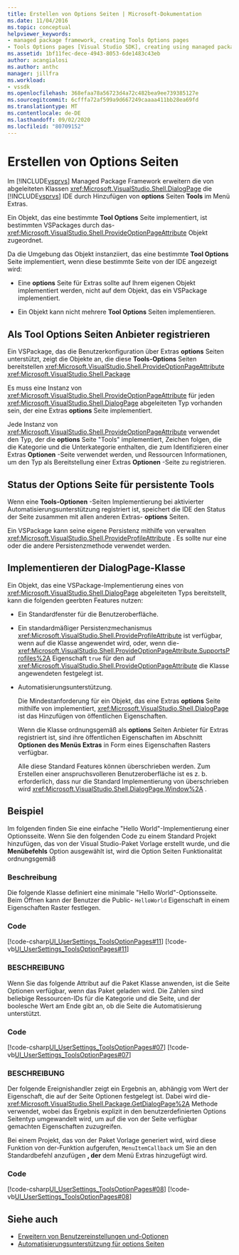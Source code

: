 ```yaml
---
title: Erstellen von Options Seiten | Microsoft-Dokumentation
ms.date: 11/04/2016
ms.topic: conceptual
helpviewer_keywords:
- managed package framework, creating Tools Options pages
- Tools Options pages [Visual Studio SDK], creating using managed package framework
ms.assetid: 1bf11fec-dece-4943-8053-6de1483c43eb
author: acangialosi
ms.author: anthc
manager: jillfra
ms.workload:
- vssdk
ms.openlocfilehash: 368efaa78a56723d4a72c482bea9ee739385127e
ms.sourcegitcommit: 6cfffa72af599a9d667249caaaa411bb28ea69fd
ms.translationtype: MT
ms.contentlocale: de-DE
ms.lasthandoff: 09/02/2020
ms.locfileid: "80709152"
---
```

# <a name="create-options-pages"></a>Erstellen von Options Seiten
Im [!INCLUDE[vsprvs](../../code-quality/includes/vsprvs_md.md)] Managed Package Framework erweitern die von abgeleiteten Klassen <xref:Microsoft.VisualStudio.Shell.DialogPage> die [!INCLUDE[vsprvs](../../code-quality/includes/vsprvs_md.md)] IDE durch Hinzufügen von **options** Seiten **Tools** im Menü Extras.

 Ein Objekt, das eine bestimmte **Tool Options** Seite implementiert, ist bestimmten VSPackages durch das- <xref:Microsoft.VisualStudio.Shell.ProvideOptionPageAttribute> Objekt zugeordnet.

 Da die Umgebung das Objekt instanziiert, das eine bestimmte **Tool Options** Seite implementiert, wenn diese bestimmte Seite von der IDE angezeigt wird:

- Eine **options** Seite für Extras sollte auf Ihrem eigenen Objekt implementiert werden, nicht auf dem Objekt, das ein VSPackage implementiert.

- Ein Objekt kann nicht mehrere **Tool Options** Seiten implementieren.

## <a name="register-as-a-tools-options-page-provider"></a>Als Tool Options Seiten Anbieter registrieren
 Ein VSPackage, das die Benutzerkonfiguration über Extras **options** Seiten unterstützt, zeigt die Objekte an, die diese **Tools-Options** Seiten bereitstellen <xref:Microsoft.VisualStudio.Shell.ProvideOptionPageAttribute> <xref:Microsoft.VisualStudio.Shell.Package>

 Es muss eine Instanz von <xref:Microsoft.VisualStudio.Shell.ProvideOptionPageAttribute> für jeden <xref:Microsoft.VisualStudio.Shell.DialogPage> abgeleiteten Typ vorhanden sein, der eine Extras **options** Seite implementiert.

 Jede Instanz von <xref:Microsoft.VisualStudio.Shell.ProvideOptionPageAttribute> verwendet den Typ, der die **options** Seite "Tools" implementiert, Zeichen folgen, die die Kategorie und die Unterkategorie enthalten, die zum Identifizieren einer Extras **Optionen** -Seite verwendet werden, und Ressourcen Informationen, um den Typ als Bereitstellung einer Extras **Optionen** -Seite zu registrieren.

## <a name="persist-tools-options-page-state"></a>Status der Options Seite für persistente Tools
 Wenn eine **Tools-Optionen** -Seiten Implementierung bei aktivierter Automatisierungsunterstützung registriert ist, speichert die IDE den Status der Seite zusammen mit allen anderen Extras- **options** Seiten.

 Ein VSPackage kann seine eigene Persistenz mithilfe von verwalten <xref:Microsoft.VisualStudio.Shell.ProvideProfileAttribute> . Es sollte nur eine oder die andere Persistenzmethode verwendet werden.

## <a name="implement-dialogpage-class"></a>Implementieren der DialogPage-Klasse
 Ein Objekt, das eine VSPackage-Implementierung eines von <xref:Microsoft.VisualStudio.Shell.DialogPage> abgeleiteten Typs bereitstellt, kann die folgenden geerbten Features nutzen:

- Ein Standardfenster für die Benutzeroberfläche.

- Ein standardmäßiger Persistenzmechanismus <xref:Microsoft.VisualStudio.Shell.ProvideProfileAttribute> ist verfügbar, wenn auf die Klasse angewendet wird, oder, wenn die- <xref:Microsoft.VisualStudio.Shell.ProvideOptionPageAttribute.SupportsProfiles%2A> Eigenschaft `true` für den auf <xref:Microsoft.VisualStudio.Shell.ProvideOptionPageAttribute> die Klasse angewendeten festgelegt ist.

- Automatisierungsunterstützung.

  Die Mindestanforderung für ein Objekt, das eine Extras **options** Seite mithilfe von implementiert, <xref:Microsoft.VisualStudio.Shell.DialogPage> ist das Hinzufügen von öffentlichen Eigenschaften.

  Wenn die Klasse ordnungsgemäß als **options** Seiten Anbieter für Extras registriert ist, sind ihre öffentlichen Eigenschaften im Abschnitt **Optionen** **des Menüs Extras** in Form eines Eigenschaften Rasters verfügbar.

  Alle diese Standard Features können überschrieben werden. Zum Erstellen einer anspruchsvolleren Benutzeroberfläche ist es z. b. erforderlich, dass nur die Standard Implementierung von überschrieben wird <xref:Microsoft.VisualStudio.Shell.DialogPage.Window%2A> .

## <a name="example"></a>Beispiel
 Im folgenden finden Sie eine einfache "Hello World"-Implementierung einer Optionsseite. Wenn Sie den folgenden Code zu einem Standard Projekt hinzufügen, das von der Visual Studio-Paket Vorlage erstellt wurde, und die **Menübefehls** Option ausgewählt ist, wird die Option Seiten Funktionalität ordnungsgemäß

### <a name="description"></a>Beschreibung
 Die folgende Klasse definiert eine minimale "Hello World"-Optionsseite. Beim Öffnen kann der Benutzer die Public- `HelloWorld` Eigenschaft in einem Eigenschaften Raster festlegen.

### <a name="code"></a>Code
 [!code-csharp[UI_UserSettings_ToolsOptionPages#11](../../extensibility/internals/codesnippet/CSharp/creating-options-pages_1.cs)]
 [!code-vb[UI_UserSettings_ToolsOptionPages#11](../../extensibility/internals/codesnippet/VisualBasic/creating-options-pages_1.vb)]

### <a name="description"></a>BESCHREIBUNG
 Wenn Sie das folgende Attribut auf die Paket Klasse anwenden, ist die Seite Optionen verfügbar, wenn das Paket geladen wird. Die Zahlen sind beliebige Ressourcen-IDs für die Kategorie und die Seite, und der boolesche Wert am Ende gibt an, ob die Seite die Automatisierung unterstützt.

### <a name="code"></a>Code
 [!code-csharp[UI_UserSettings_ToolsOptionPages#07](../../extensibility/internals/codesnippet/CSharp/creating-options-pages_2.cs)]
 [!code-vb[UI_UserSettings_ToolsOptionPages#07](../../extensibility/internals/codesnippet/VisualBasic/creating-options-pages_2.vb)]

### <a name="description"></a>BESCHREIBUNG
 Der folgende Ereignishandler zeigt ein Ergebnis an, abhängig vom Wert der Eigenschaft, die auf der Seite Optionen festgelegt ist. Dabei wird die- <xref:Microsoft.VisualStudio.Shell.Package.GetDialogPage%2A> Methode verwendet, wobei das Ergebnis explizit in den benutzerdefinierten Options Seitentyp umgewandelt wird, um auf die von der Seite verfügbar gemachten Eigenschaften zuzugreifen.

 Bei einem Projekt, das von der Paket Vorlage generiert wird, wird diese Funktion von der-Funktion aufgerufen, `MenuItemCallback` um Sie an den Standardbefehl anzufügen **, der** dem Menü Extras hinzugefügt wird.

### <a name="code"></a>Code
 [!code-csharp[UI_UserSettings_ToolsOptionPages#08](../../extensibility/internals/codesnippet/CSharp/creating-options-pages_3.cs)]
 [!code-vb[UI_UserSettings_ToolsOptionPages#08](../../extensibility/internals/codesnippet/VisualBasic/creating-options-pages_3.vb)]

## <a name="see-also"></a>Siehe auch
- [Erweitern von Benutzereinstellungen und-Optionen](../../extensibility/extending-user-settings-and-options.md)
- [Automatisierungsunterstützung für options Seiten](../../extensibility/internals/automation-support-for-options-pages.md)

